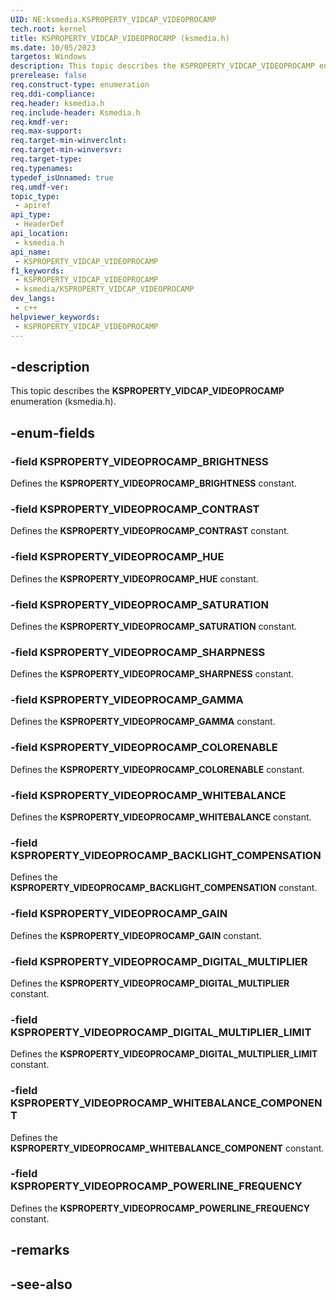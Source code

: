 ```yaml
---
UID: NE:ksmedia.KSPROPERTY_VIDCAP_VIDEOPROCAMP
tech.root: kernel
title: KSPROPERTY_VIDCAP_VIDEOPROCAMP (ksmedia.h)
ms.date: 10/05/2023
targetos: Windows
description: This topic describes the KSPROPERTY_VIDCAP_VIDEOPROCAMP enumeration (ksmedia.h).
prerelease: false
req.construct-type: enumeration
req.ddi-compliance: 
req.header: ksmedia.h
req.include-header: Ksmedia.h
req.kmdf-ver: 
req.max-support: 
req.target-min-winverclnt: 
req.target-min-winversvr: 
req.target-type: 
req.typenames: 
typedef_isUnnamed: true
req.umdf-ver: 
topic_type:
 - apiref
api_type:
 - HeaderDef
api_location:
 - ksmedia.h
api_name:
 - KSPROPERTY_VIDCAP_VIDEOPROCAMP
f1_keywords:
 - KSPROPERTY_VIDCAP_VIDEOPROCAMP
 - ksmedia/KSPROPERTY_VIDCAP_VIDEOPROCAMP
dev_langs:
 - c++
helpviewer_keywords:
 - KSPROPERTY_VIDCAP_VIDEOPROCAMP
---
```


## -description

This topic describes the **KSPROPERTY_VIDCAP_VIDEOPROCAMP** enumeration (ksmedia.h).

## -enum-fields

### -field KSPROPERTY_VIDEOPROCAMP_BRIGHTNESS

Defines the **KSPROPERTY_VIDEOPROCAMP_BRIGHTNESS** constant.

### -field KSPROPERTY_VIDEOPROCAMP_CONTRAST

Defines the **KSPROPERTY_VIDEOPROCAMP_CONTRAST** constant.

### -field KSPROPERTY_VIDEOPROCAMP_HUE

Defines the **KSPROPERTY_VIDEOPROCAMP_HUE** constant.

### -field KSPROPERTY_VIDEOPROCAMP_SATURATION

Defines the **KSPROPERTY_VIDEOPROCAMP_SATURATION** constant.

### -field KSPROPERTY_VIDEOPROCAMP_SHARPNESS

Defines the **KSPROPERTY_VIDEOPROCAMP_SHARPNESS** constant.

### -field KSPROPERTY_VIDEOPROCAMP_GAMMA

Defines the **KSPROPERTY_VIDEOPROCAMP_GAMMA** constant.

### -field KSPROPERTY_VIDEOPROCAMP_COLORENABLE

Defines the **KSPROPERTY_VIDEOPROCAMP_COLORENABLE** constant.

### -field KSPROPERTY_VIDEOPROCAMP_WHITEBALANCE

Defines the **KSPROPERTY_VIDEOPROCAMP_WHITEBALANCE** constant.

### -field KSPROPERTY_VIDEOPROCAMP_BACKLIGHT_COMPENSATION

Defines the **KSPROPERTY_VIDEOPROCAMP_BACKLIGHT_COMPENSATION** constant.

### -field KSPROPERTY_VIDEOPROCAMP_GAIN

Defines the **KSPROPERTY_VIDEOPROCAMP_GAIN** constant.

### -field KSPROPERTY_VIDEOPROCAMP_DIGITAL_MULTIPLIER

Defines the **KSPROPERTY_VIDEOPROCAMP_DIGITAL_MULTIPLIER** constant.

### -field KSPROPERTY_VIDEOPROCAMP_DIGITAL_MULTIPLIER_LIMIT

Defines the **KSPROPERTY_VIDEOPROCAMP_DIGITAL_MULTIPLIER_LIMIT** constant.

### -field KSPROPERTY_VIDEOPROCAMP_WHITEBALANCE_COMPONENT

Defines the **KSPROPERTY_VIDEOPROCAMP_WHITEBALANCE_COMPONENT** constant.

### -field KSPROPERTY_VIDEOPROCAMP_POWERLINE_FREQUENCY

Defines the **KSPROPERTY_VIDEOPROCAMP_POWERLINE_FREQUENCY** constant.

## -remarks

## -see-also
